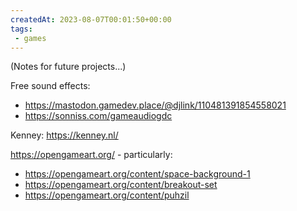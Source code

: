 ```yaml
---
createdAt: 2023-08-07T00:01:50+00:00
tags: 
 - games
---
```

(Notes for future projects...)

Free sound effects:
 - https://mastodon.gamedev.place/@djlink/110481391854558021
 - https://sonniss.com/gameaudiogdc

Kenney: https://kenney.nl/


https://opengameart.org/ - particularly:
 - https://opengameart.org/content/space-background-1
 - https://opengameart.org/content/breakout-set
 - https://opengameart.org/content/puhzil
 
